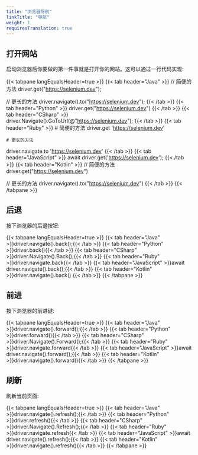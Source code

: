 ```yaml
---
title: "浏览器导航"
linkTitle: "导航"
weight: 1
requiresTranslation: true
---
```


## 打开网站

启动浏览器后你要做的第一件事就是打开你的网站。这可以通过一行代码实现:

{{< tabpane langEqualsHeader=true >}}
{{< tab header="Java" >}}
// 简便的方法
driver.get("https://selenium.dev");

// 更长的方法
driver.navigate().to("https://selenium.dev");
{{< /tab >}}
{{< tab header="Python" >}}
driver.get("https://selenium.dev")
{{< /tab >}}
{{< tab header="CSharp" >}}
driver.Navigate().GoToUrl(@"https://selenium.dev");
{{< /tab >}}
{{< tab header="Ruby" >}}
    # 简便的方法
driver.get 'https://selenium.dev'

    # 更长的方法
driver.navigate.to 'https://selenium.dev'
{{< /tab >}}
{{< tab header="JavaScript" >}}
await driver.get('https://selenium.dev');
{{< /tab >}}
{{< tab header="Kotlin" >}}
// 简便的方法
driver.get("https://selenium.dev")

// 更长的方法
driver.navigate().to("https://selenium.dev")
{{< /tab >}}
{{< /tabpane >}}

## 后退

按下浏览器的后退按钮:

{{< tabpane langEqualsHeader=true >}}
{{< tab header="Java" >}}driver.navigate().back();{{< /tab >}}
{{< tab header="Python" >}}driver.back(){{< /tab >}}
{{< tab header="CSharp" >}}driver.Navigate().Back();{{< /tab >}}
{{< tab header="Ruby" >}}driver.navigate.back{{< /tab >}}
{{< tab header="JavaScript" >}}await driver.navigate().back();{{< /tab >}}
{{< tab header="Kotlin" >}}driver.navigate().back() {{< /tab >}}
{{< /tabpane >}}

## 前进
按下浏览器的前进键:

{{< tabpane langEqualsHeader=true >}}
{{< tab header="Java" >}}driver.navigate().forward();{{< /tab >}}
{{< tab header="Python" >}}driver.forward(){{< /tab >}}
{{< tab header="CSharp" >}}driver.Navigate().Forward();{{< /tab >}}
{{< tab header="Ruby" >}}driver.navigate.forward{{< /tab >}}
{{< tab header="JavaScript" >}}await driver.navigate().forward();{{< /tab >}}
{{< tab header="Kotlin" >}}driver.navigate().forward(){{< /tab >}}
{{< /tabpane >}}

## 刷新
刷新当前页面:

{{< tabpane langEqualsHeader=true >}}
{{< tab header="Java" >}}driver.navigate().refresh();{{< /tab >}}
{{< tab header="Python" >}}driver.refresh(){{< /tab >}}
{{< tab header="CSharp" >}}driver.Navigate().Refresh();{{< /tab >}}
{{< tab header="Ruby" >}}driver.navigate.refresh{{< /tab >}}
{{< tab header="JavaScript" >}}await driver.navigate().refresh();{{< /tab >}}
{{< tab header="Kotlin" >}}driver.navigate().refresh(){{< /tab >}}
{{< /tabpane >}}
